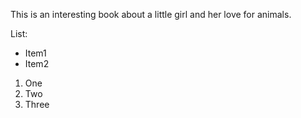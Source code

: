 This is an interesting book about a little girl and her love for animals.

List:

- Item1
- Item2

1. One
2. Two
3. Three
